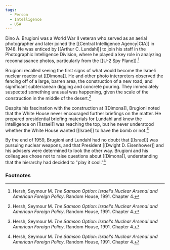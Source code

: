 ```yaml
---
tags:
  - Person
  - Intelligence
  - USA
---
```

Dino A. Brugioni was a World War II veteran who served as an aerial photographer and later joined the [[Central Intelligence Agency|CIA]] in 1948. He was enticed by [[Arthur C. Lundahl]] to join his staff in the Photographic Intelligence Division, where he played a key role in analyzing reconnaissance photos, particularly from the [[U-2 Spy Plane]].[^1]

Brugioni recalled seeing the first signs of what would become the Israeli nuclear reactor at [[Dimona]]. He and other photo interpreters observed the fencing off of a large, barren area, the construction of a new road, and significant subterranean digging and concrete pouring. They immediately suspected something unusual was happening, given the scale of the construction in the middle of the desert.[^1]

Despite his fascination with the construction at [[Dimona]], Brugioni noted that the White House never encouraged further briefings on the matter. He prepared presidential briefing materials for Lundahl and knew the intelligence on [[Israel]] was reaching the top, but he never understood whether the White House wanted [[Israel]] to have the bomb or not.[^1]

By the end of 1959, Brugioni and Lundahl had no doubt that [[Israel]] was pursuing nuclear weapons, and that President [[Dwight D. Eisenhower]] and his advisers were determined to look the other way. Brugioni and his colleagues chose not to raise questions about [[Dimona]], understanding that the hierarchy had decided to "play it cool."[^1]

### Footnotes

[^1]: Hersh, Seymour M. *The Samson Option: Israel's Nuclear Arsenal and American Foreign Policy*. Random House, 1991. Chapter 4.